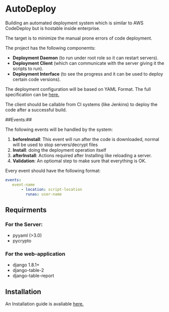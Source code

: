 # AutoDeploy
Building an automated deployment system which is similar to AWS CodeDeploy but is hostable inside enterprise.

The target is to minimize the manual prone errors of code deployment.

The project has the following componemts:
* **Deployment Daemon** (to run under root role so it can restart servers).
* **Deployment Client** (which can communicate with the server giving it the scripts to run).
* **Deployment Interface** (to see the progress and it can be used to deploy certain code versions).

The deployment configuration will be based on YAML Format. The full specification can be [here.](https://github.com/mkalioby/AutoDeploy/blob/master/YAML.md)

The client should be callable from CI systems (like Jenkins) to deploy the code after a successful build.

##Events:##

The following events will be handled by the system:

1. **beforeInstall**: This event will run after the code is downloaded, normal will be used to stop servers/decrypt files
2. **Install**: doing the deployment operation itself
3. **afterInstall**: Actions required after Installing like reloading a server.
4. **Validation**: An optiomal step to make sure that everything is OK.

Every event should have the following format:

```yaml
events:
   event-name
       - location: script-location
         runas: user-name
  ```
## Requirments ##
### For the Server:
* pyyaml (>3.0)
* pycrypto

### For the web-application
* django 1.8.1+
* django-table-2
* django-table-report

## Installation ##

An Installation guide is avaliable [here.](https://github.com/mkalioby/AutoDeploy/blob/master/Installation.md)
